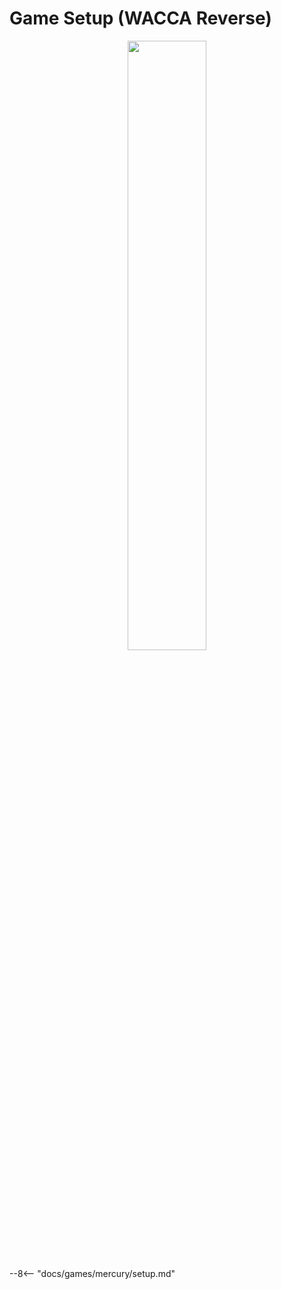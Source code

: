 # Game Setup (WACCA Reverse)
<div style="text-align: center;">
    <img src="/img/wacca/waccareverse.png" width="50%">
</div>

--8<-- "docs/games/mercury/setup.md"